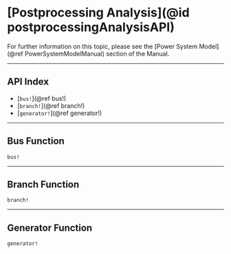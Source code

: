# [Postprocessing Analysis](@id postprocessingAnalysisAPI)

For further information on this topic, please see the [Power System Model](@ref PowerSystemModelManual) section of the Manual.

---

## API Index

* [`bus!`](@ref bus!)
* [`branch!`](@ref branch!)
* [`generator!`](@ref generator!)

---

## Bus Function
```@docs
bus!
```

---

## Branch Function
```@docs
branch!
```

---

## Generator Function
```@docs
generator!
```

